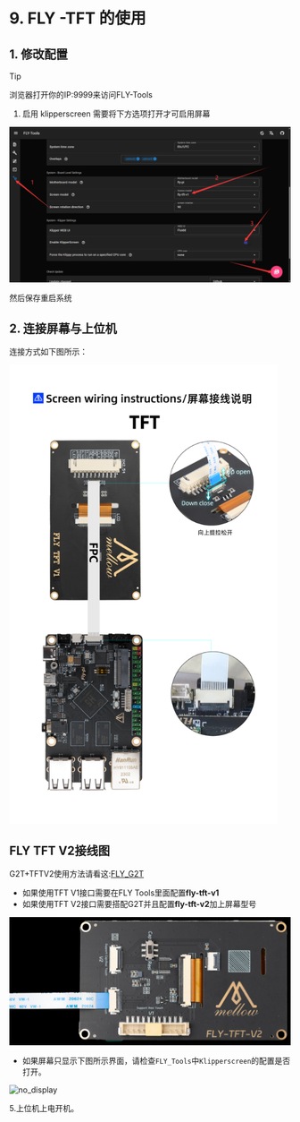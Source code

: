 # 9. FLY -TFT 的使用

## 1. 修改配置

> [!TIP]
> 浏览器打开你的IP:9999来访问FLY-Tools

1. 启用 klipperscreen 需要将下方选项打开才可启用屏幕

![kp](../../images/boards/fly_pi/kp.png)

然后保存重启系统

## 2. 连接屏幕与上位机

连接方式如下图所示：

<img src="../../images/boards/fly_pi_v2/tft.jpg" alt="tft" style="zoom:80%;" />

## FLY TFT V2接线图

G2T+TFTV2使用方法请看这:[FLY_G2T](https://mellow-old.klipper.cn/#/board/fly_g2t/fly)

* 如果使用TFT V1接口需要在FLY Tools里面配置**fly-tft-v1**
* 如果使用TFT V2接口需要搭配G2T并且配置**fly-tft-v2**加上屏幕型号

![pi-v2](../../images/adv/tftv2.jpg)

* 如果屏幕只显示下图所示界面，请检查``FLY_Tools``中``Klipperscreen``的配置是否打开。

![no_display](../../images/boards/fly_pi/no_display.png)

5.上位机上电开机。

